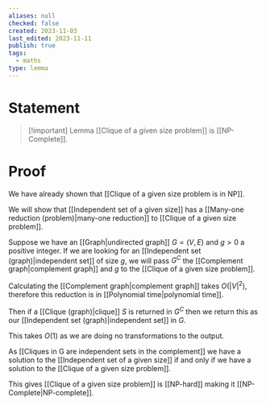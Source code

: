 ```yaml
---
aliases: null
checked: false
created: 2023-11-03
last_edited: 2023-11-11
publish: true
tags:
  - maths
type: lemma
---
```

# Statement

> [!important] Lemma
> [[Clique of a given size problem]] is [[NP-Complete]].

# Proof

We have already shown that [[Clique of a given size problem is in NP]].

We will show that [[Independent set of a given size]] has a [[Many-one reduction (problem)|many-one reduction]] to [[Clique of a given size problem]].

Suppose we have an [[Graph|undirected graph]] $G = (V,E)$ and $g > 0$ a positive integer. If we are looking for an [[Independent set (graph)|independent set]] of size $g$, we will pass $G^C$ the [[Complement graph|complement graph]] and $g$ to the [[Clique of a given size problem]].

Calculating the [[Complement graph|complement graph]] takes $O(\vert V \vert^2)$, therefore this reduction is in [[Polynomial time|polynomial time]].

Then if a [[Clique (graph)|clique]] $S$ is returned in $G^C$ then we return this as our [[Independent set (graph)|independent set]] in $G$.

This takes $O(1)$ as we are doing no transformations to the output.

As [[Cliques in G are independent sets in the complement]] we have a solution to the [[Independent set of a given size]] if and only if we have a solution to the [[Clique of a given size problem]].

This gives [[Clique of a given size problem]] is [[NP-hard]] making it [[NP-Complete|NP-complete]].
